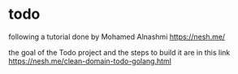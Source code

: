 # todo

following a tutorial done by Mohamed Alnashmi https://nesh.me/

the goal of the Todo project and the steps to build it are in this link https://nesh.me/clean-domain-todo-golang.html
